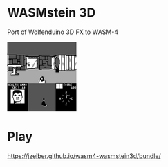 # WASMstein 3D
Port of Wolfenduino 3D FX to WASM-4

![Game2](https://github.com/jzeiber/wasm4-wasmstein3d/raw/main/images/screenshot1.png "Gameplay")

# Play
https://jzeiber.github.io/wasm4-wasmstein3d/bundle/

